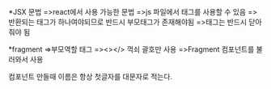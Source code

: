 \*JSX 문법
=>react에서 사용 가능한 문법
=>js 파일에서 태그를 사용할 수 있음
=>반환되는 태그가 하나여야되므로 반드시 부모태그가 존재해야됨
=>태그는 반드시 닫아줘야 됨

\*fragment
=>부모역할 태그
=><></> 꺽쇠 괄호만 사용
=>Fragment 컴포넌트를 불러와서 사용

컴포넌트 만들때 이름은 항상 첫글자를 대문자로 적는다.
